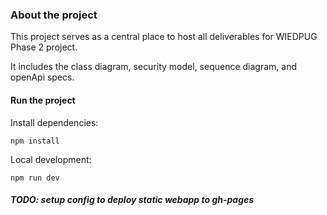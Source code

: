 ### About the project

This project serves as a central place to host all deliverables for WIEDPUG Phase 2 project.

It includes the class diagram, security model, sequence diagram, and openApi specs.


#### Run the project

Install dependencies:
```
npm install
```

Local development:
```
npm run dev
```


##### TODO: setup config to deploy static webapp to gh-pages

